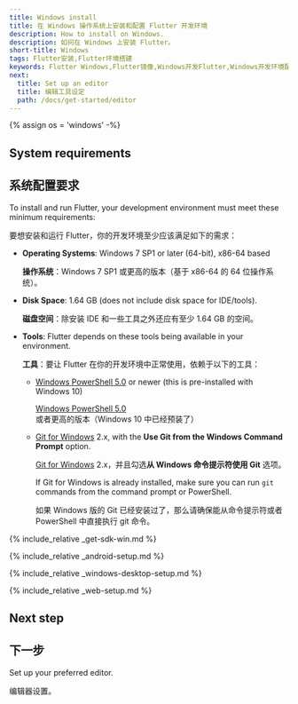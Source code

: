 ```yaml
---
title: Windows install
title: 在 Windows 操作系统上安装和配置 Flutter 开发环境
description: How to install on Windows.
description: 如何在 Windows 上安装 Flutter。
short-title: Windows
tags: Flutter安装,Flutter环境搭建
keywords: Flutter Windows,Flutter镜像,Windows开发Flutter,Windows开发环境配置
next:
  title: Set up an editor
  title: 编辑工具设定
  path: /docs/get-started/editor
---
```


{% assign os = 'windows' -%}

## System requirements

## 系统配置要求

To install and run Flutter,
your development environment must meet these minimum requirements:

要想安装和运行 Flutter，你的开发环境至少应该满足如下的需求：

- **Operating Systems**: Windows 7 SP1 or later (64-bit), x86-64 based
  
  **操作系统**：Windows 7 SP1 或更高的版本（基于 x86-64 的 64 位操作系统）。
  
- **Disk Space**: 1.64 GB (does not include disk space for IDE/tools).

  **磁盘空间**：除安装 IDE 和一些工具之外还应有至少 1.64 GB 的空间。

- **Tools**: Flutter depends on these tools being available in your environment.

  **工具**：要让 Flutter 在你的开发环境中正常使用，依赖于以下的工具：
  
  - [Windows PowerShell 5.0][] or newer (this is pre-installed with Windows 10)
  
    [Windows PowerShell 5.0][] 或者更高的版本（Windows 10 中已经预装了）
    
  - [Git for Windows][] 2.x, with the
    **Use Git from the Windows Command Prompt** option.
  
    [Git for Windows][] 2.x，并且勾选**从 Windows 命令提示符使用 Git** 选项。

     If Git for Windows is already installed,
     make sure you can run `git` commands from the
     command prompt or PowerShell.
     
     如果 Windows 版的 Git 已经安装过了，那么请确保能从命令提示符或者 PowerShell 中直接执行 git 命令。

{% include_relative _get-sdk-win.md %}

{% include_relative _android-setup.md %}

{% include_relative _windows-desktop-setup.md %}

{% include_relative _web-setup.md %}

## Next step

## 下一步

Set up your preferred editor.

编辑器设置。

[Git for Windows]: https://git-scm.com/download/win
[Windows PowerShell 5.0]: https://docs.microsoft.com/en-us/powershell/scripting/install/installing-windows-powershell
